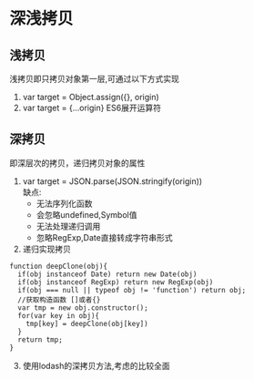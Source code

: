# 深浅拷贝
## 浅拷贝
浅拷贝即只拷贝对象第一层,可通过以下方式实现
1. var target = Object.assign({}, origin)
2. var target = {...origin}  ES6展开运算符

## 深拷贝
即深层次的拷贝，递归拷贝对象的属性
1. var target = JSON.parse(JSON.stringify(origin))<br/>
缺点: 
      - 无法序列化函数
      - 会忽略undefined,Symbol值
      - 无法处理递归调用
      - 忽略RegExp,Date直接转成字符串形式
2. 递归实现拷贝
```
function deepClone(obj){
  if(obj instanceof Date) return new Date(obj)
  if(obj instanceof RegExp) return new RegExp(obj)
  if(obj === null || typeof obj != 'function') return obj;
  //获取构造函数 []或者{}
  var tmp = new obj.constructor();
  for(var key in obj){
    tmp[key] = deepClone(obj[key])
  }
  return tmp;
}
```
3. 使用lodash的深拷贝方法,考虑的比较全面
